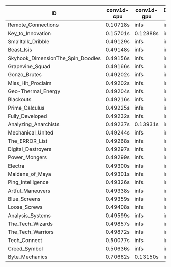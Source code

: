 |ID|conv1d-cpu|conv1d-gpu|DWSPConv2D-gpu|gemm-gpu|avg|
|-|-|-|-|-|-|
|Remote_Connections|0.10718s|infs|infs|4.67455s|infs|
|Key_to_Innovation|0.15701s|0.12888s|infs|2.79321s|infs|
|Smalltalk_Dribble|0.49129s|infs|infs|4.63885s|infs|
|Beast_Isis|0.49148s|infs|infs|4.69066s|infs|
|Skyhook_DimensionThe_Spin_Doodles|0.49156s|infs|infs|4.68453s|infs|
|Grapevine_Squad|0.49166s|infs|infs|4.65895s|infs|
|Gonzo_Brutes|0.49202s|infs|infs|4.66543s|infs|
|Miss_Hit_Proclaim|0.49202s|infs|infs|4.66965s|infs|
|Geo-Thermal_Energy|0.49204s|infs|infs|4.68110s|infs|
|Blackouts|0.49216s|infs|infs|4.66018s|infs|
|Prime_Calculus|0.49225s|infs|infs|4.67659s|infs|
|Fully_Developed|0.49232s|infs|infs|4.68064s|infs|
|Analyzing_Anarchists|0.49237s|0.13931s|infs|4.67630s|infs|
|Mechanical_United|0.49244s|infs|infs|4.68515s|infs|
|The_ERROR_List|0.49268s|infs|infs|4.68798s|infs|
|Digital_Destroyers|0.49297s|infs|infs|4.68098s|infs|
|Power_Mongers|0.49299s|infs|infs|4.68018s|infs|
|Electra|0.49300s|infs|infs|4.69027s|infs|
|Maidens_of_Maya|0.49301s|infs|infs|4.70030s|infs|
|Ping_Intelligence|0.49326s|infs|infs|4.69074s|infs|
|Artful_Maneuvers|0.49338s|infs|infs|4.67783s|infs|
|Blue_Screens|0.49359s|infs|infs|4.69766s|infs|
|Loose_Screws|0.49408s|infs|infs|4.67347s|infs|
|Analysis_Systems|0.49599s|infs|infs|4.68597s|infs|
|The_Tech_Wizards|0.49857s|infs|infs|4.71192s|infs|
|The_Tech_Warriors|0.49872s|infs|infs|4.70854s|infs|
|Tech_Connect|0.50077s|infs|infs|4.75313s|infs|
|Creed_Symbol|0.50636s|infs|infs|4.66612s|infs|
|Byte_Mechanics|0.70662s|0.13150s|infs|4.66685s|infs|
